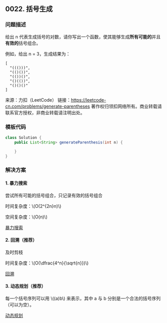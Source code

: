 <script src="https://cdn.bootcss.com/mathjax/2.7.7/MathJax.js?config=TeX-AMS-MML_HTMLorMML"></script>

## 0022. 括号生成

### 问题描述

给出 n 代表生成括号的对数，请你写出一个函数，使其能够生成**所有可能的**并且**有效的**括号组合。

例如，给出 n = 3，生成结果为：

```
[
  "((()))",
  "(()())",
  "(())()",
  "()(())",
  "()()()"
]
```

来源：力扣（LeetCode）
链接：https://leetcode-cn.com/problems/generate-parentheses
著作权归领扣网络所有。商业转载请联系官方授权，非商业转载请注明出处。

### 模板代码

``` java
class Solution {
    public List<String> generateParenthesis(int n) {

    }
}
```

### 解决方案

#### 1. 暴力搜索

 尝试所有可能的括号组合，只记录有效的括号组合
 
时间复杂度：\\(O(2^{2n}n)\\)

空间复杂度：\\(O(n)\\)

[暴力搜索](qu0022/solu1/Solution.java)

#### 2. 回溯（推荐）

及时剪枝

时间复杂度：\\(O(\dfrac{4^n}{\sqrt{n}})\\)

[回溯](qu0022/solu2/Solution.java)

#### 3. 动态规划（推荐）

每一个括号序列可以用 \\((a)b\\) 来表示，其中 a 与 b 分别是一个合法的括号序列（可以为空）。

[动态规划](qu0022/solu3/Solution.java)
